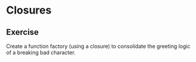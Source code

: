 # Closures

## Exercise

Create a function factory (using a closure) to consolidate the greeting logic of a breaking bad character.
